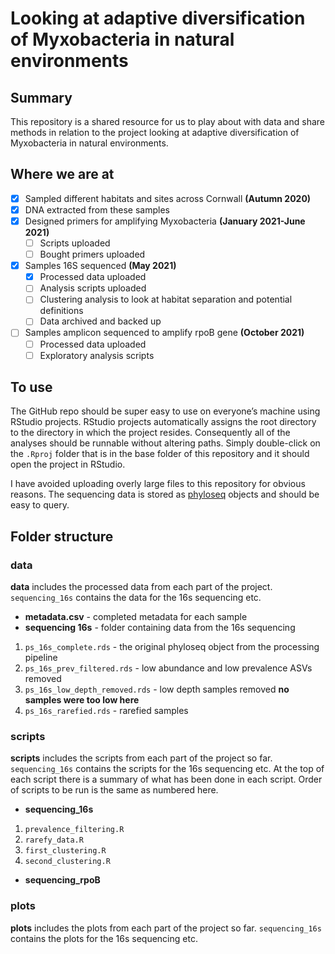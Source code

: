 
<!-- README.md is generated from README.Rmd. Please edit that file -->

# Looking at adaptive diversification of Myxobacteria in natural environments

## Summary

This repository is a shared resource for us to play about with data and
share methods in relation to the project looking at adaptive
diversification of Myxobacteria in natural environments.

## Where we are at

  - [x] Sampled different habitats and sites across Cornwall **(Autumn
    2020)**
  - [x] DNA extracted from these samples
  - [x] Designed primers for amplifying Myxobacteria **(January
    2021-June 2021)**
      - [ ] Scripts uploaded
      - [ ] Bought primers uploaded
  - [x] Samples 16S sequenced **(May 2021)**
      - [x] Processed data uploaded
      - [ ] Analysis scripts uploaded
      - [ ] Clustering analysis to look at habitat separation and
        potential definitions
      - [ ] Data archived and backed up
  - [ ] Samples amplicon sequenced to amplify rpoB gene **(October
    2021)**
      - [ ] Processed data uploaded
      - [ ] Exploratory analysis scripts

## To use

The GitHub repo should be super easy to use on everyone’s machine using
RStudio projects. RStudio projects automatically assigns the root
directory to the directory in which the project resides. Consequently
all of the analyses should be runnable without altering paths. Simply
double-click on the `.Rproj` folder that is in the base folder of this
repository and it should open the project in RStudio.

I have avoided uploading overly large files to this repository for
obvious reasons. The sequencing data is stored as
[phyloseq](https://joey711.github.io/phyloseq/) objects and should be
easy to query.

## Folder structure

### data

**data** includes the processed data from each part of the project.
`sequencing_16s` contains the data for the 16s sequencing etc.

  - **metadata.csv** - completed metadata for each sample
  - **sequencing 16s** - folder containing data from the 16s sequencing

<!-- end list -->

1.  `ps_16s_complete.rds` - the original phyloseq object from the
    processing pipeline
2.  `ps_16s_prev_filtered.rds` - low abundance and low prevalence ASVs
    removed
3.  `ps_16s_low_depth_removed.rds` - low depth samples removed **no
    samples were too low here**
4.  `ps_16s_rarefied.rds` - rarefied samples

### scripts

**scripts** includes the scripts from each part of the project so far.
`sequencing_16s` contains the scripts for the 16s sequencing etc. At the
top of each script there is a summary of what has been done in each
script. Order of scripts to be run is the same as numbered here.

  - **sequencing\_16s**

<!-- end list -->

1.  `prevalence_filtering.R`
2.  `rarefy_data.R`
3.  `first_clustering.R`
4.  `second_clustering.R`

<!-- end list -->

  - **sequencing\_rpoB**

### plots

**plots** includes the plots from each part of the project so far.
`sequencing_16s` contains the plots for the 16s sequencing etc.
